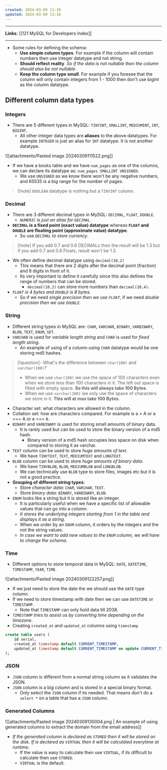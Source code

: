 ```yaml
---
created: 2024-03-09 11:10
updated: 2024-03-09 13:16
---
```

---
**Links**: [[121 MySQL for Developers Index]]

---
- Some rules for defining the schema:
	- **Use simple column types**. For example if the column will contain numbers then use integer datatype and not string.
	- **Should reflect reality**. *So if the data is not nullable then the column should also be not nullable*.
	- **Keep the column type small**. For example if you foresee that the column will only contain integers from 1 - 1000 then don't use bigint as the column datatype.

## Different column data types
### Integers
- There are 5 different types in MySQL: `TINYINT`, `SMALLINT`, `MEDIUMINT`, `INT`, `BIGINT`.
	- All other integer data types are **aliases** to the above datatypes. For example `INTEGER` is just an alias for `INT` datatype. It is not another datatype.

![[attachments/Pasted image 20240309111522.png]]

- If we have a books table and we have `num_pages` as one of the columns, we can declare its datatype as: `num_pages SMALLINT UNSIGNED`.
	- We use `UNSIGNED` as we know there won't be any negative numbers, and 65535 is a big range for the number of pages.

> [!note] `BOOLEAN` datatype is nothing but a `TINYINT` column.

### Decimal
- There are 3 different decimal types in MySQL: `DECIMAL`, `FLOAT`, `DOUBLE`.
	- *`NUMERIC` is just an alias for `DECIMAL`*.
- **`DECIMAL` is a fixed point (exact value) datatype** whereas **`FLOAT` and `DOUBLE` are floating point (approximate value) datatype**.
	- So use *`DECIMAL` to store currency*.
	
> [!note] If you add 0.7 and 0.6 DECIMALs then the result will be 1.3 but if you add 0.7 and 0.6 Floats, result won't be 1.3.

- We often define decimal datatype using `decimal(10,2)`
	- This means that there are 2 digits after the decimal point (fraction) and 8 digits in front of it.
	- Its very important to define it carefully since this also defines the range of numbers that can be stored.
		- `decimal(10,2)` can store more numbers than `decimal(10,4)`.
- *`FLOAT` is 4 bytes and `DOUBLE` is 8 bytes*.
	- So if we need *single precision then we use `FLOAT`*, if we need *double precision then we use `DOUBLE`*.

### String
- Different string types in MySQL are: `CHAR`, `VARCHAR`, `BINARY`, `VARBINARY`, `BLOB`, `TEXT`, `ENUM`, `SET`.
- `VARCHAR` is used for *variable length string* and `CHAR` is used for *fixed length string*.
	- An example of using of a column using `CHAR` datatype would be one storing md5 hashes.

> [!question]- What's the difference between `char(100)` and `varchar(100)`?
> - When we use `char(100)` we use the space of 100 characters even when we store less than 100 characters in it. The left out space is filled with empty space. **So this will always take 100 Bytes**.
> - When we use `varchar(100)` we only use the space of characters we store in it. **This will at max take 100 Bytes**.

- Character set: what characters are allowed in the column.
- Collation set: how are characters compared. For example is a > A or a === A or e === è.
- `BINARY` and `VARBINARY` is used for storing small amounts of binary data.
	- It is rarely used but can be used to store the binary version of a md5 hash.
		- Binary version of a md5 hash occupies less space on disk when compared to storing it as varchar.
- `TEXT` column can be used to store *huge amounts of text*.
	- We have `TINYTEXT`, `TEXT`, `MEDIUMTEXT` and `LONGTEXT`.
- `BLOB` column can be used to store *huge amounts of binary data*.
	- We have `TINYBLOB`, `BLOB`, `MEDIUMBLOB` and `LONGBLOB`.
	- We can technically use `BLOB` type to store files, images etc but it is not a good practice.
- **Grouping of different string types**:
	- Store *character data*: `CHAR`, `VARCHAR`, `TEXT`.
	- Store *binary data*: `BINARY`, `VARBINARY`, `BLOB`.
- `ENUM` looks like a string but it is stored like an integer.
	- It is particularly useful when we have a specific list of allowable values that can go into a column.
	- *It stores the underlying integers starting from 1 in the table and displays it as a string*.
	- When we order by an `ENUM` column, it orders by the integers and the not the string values.
	- *In case we want to add new values to the `ENUM` column, we will have to change the schema*.

### Time
- Different options to store temporal data in MySQL: `DATE`, `DATETIME`, `TIMESTAMP`, `YEAR`, `TIME`.

![[attachments/Pasted image 20240309122257.png]]

- If we just need to store the date the we should use the `DATE` type column.
- If we need to store timestamp with date then we can use `DATETIME` or `TIMESTAMP`.
	- Note that `TIMESTAMP` can only hold data till 2038.
- *`TIMESTAMP` tries to assist us by converting time depending on the timezone*.
- Creating `created_at` and `updated_at` columns using `timestamp`

```sql fold 
create table users (
	id serial,
	created_at timestamp default CURRENT_TIMESTAMP,
	updated_at timestamp default CURRENT_TIMESTAMP on update CURRENT_TIMESTAMP
); 
```

### JSON
- `JSON` column is different from a normal string column as it validates the JSON.
- `JSON` column is a big column and is stored in a special binary format.
	- Only select the `JSON` column if its needed. That means don't do a `select *` on a table that has a `JSON` column.

### Generated Columns
![[attachments/Pasted image 20240309130004.png | An example of using generated columns to extract the domain from the email address]]

- *If the generated column is declared as `STORED` then it will be stored on the disk. If is declared as `VIRTUAL` then it will be calculated everytime at runtime*.
	- If the value is easy to calculate then use `VIRTUAL`, if its difficult to calculate then use `STORED`.
	- `VIRTUAL` is the default.